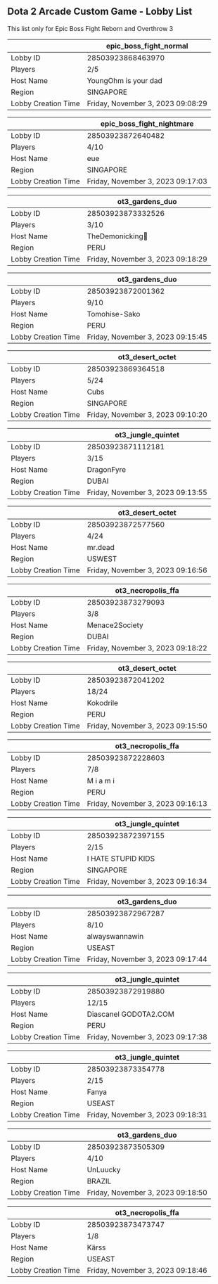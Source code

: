 ## Dota 2 Arcade Custom Game - Lobby List

This list only for Epic Boss Fight Reborn and Overthrow 3

|  | epic_boss_fight_normal |
| ------ | ------ |
| Lobby ID | 28503923868463970 |
| Players | 2/5 |
| Host Name | YoungOhm is your dad |
| Region | SINGAPORE |
| Lobby Creation Time | Friday, November 3, 2023 09:08:29 |


|  | epic_boss_fight_nightmare |
| ------ | ------ |
| Lobby ID | 28503923872640482 |
| Players | 4/10 |
| Host Name | eue |
| Region | SINGAPORE |
| Lobby Creation Time | Friday, November 3, 2023 09:17:03 |


|  | ot3_gardens_duo |
| ------ | ------ |
| Lobby ID | 28503923873332526 |
| Players | 3/10 |
| Host Name | TheDemonicking🤬 |
| Region | PERU |
| Lobby Creation Time | Friday, November 3, 2023 09:18:29 |


|  | ot3_gardens_duo |
| ------ | ------ |
| Lobby ID | 28503923872001362 |
| Players | 9/10 |
| Host Name | Tomohise-Sako |
| Region | PERU |
| Lobby Creation Time | Friday, November 3, 2023 09:15:45 |


|  | ot3_desert_octet |
| ------ | ------ |
| Lobby ID | 28503923869364518 |
| Players | 5/24 |
| Host Name | Cubs |
| Region | SINGAPORE |
| Lobby Creation Time | Friday, November 3, 2023 09:10:20 |


|  | ot3_jungle_quintet |
| ------ | ------ |
| Lobby ID | 28503923871112181 |
| Players | 3/15 |
| Host Name | DragonFyre |
| Region | DUBAI |
| Lobby Creation Time | Friday, November 3, 2023 09:13:55 |


|  | ot3_desert_octet |
| ------ | ------ |
| Lobby ID | 28503923872577560 |
| Players | 4/24 |
| Host Name | mr.dead |
| Region | USWEST |
| Lobby Creation Time | Friday, November 3, 2023 09:16:56 |


|  | ot3_necropolis_ffa |
| ------ | ------ |
| Lobby ID | 28503923873279093 |
| Players | 3/8 |
| Host Name | Menace2Society |
| Region | DUBAI |
| Lobby Creation Time | Friday, November 3, 2023 09:18:22 |


|  | ot3_desert_octet |
| ------ | ------ |
| Lobby ID | 28503923872041202 |
| Players | 18/24 |
| Host Name | Kokodrile |
| Region | PERU |
| Lobby Creation Time | Friday, November 3, 2023 09:15:50 |


|  | ot3_necropolis_ffa |
| ------ | ------ |
| Lobby ID | 28503923872228603 |
| Players | 7/8 |
| Host Name | M i a m i |
| Region | PERU |
| Lobby Creation Time | Friday, November 3, 2023 09:16:13 |


|  | ot3_jungle_quintet |
| ------ | ------ |
| Lobby ID | 28503923872397155 |
| Players | 2/15 |
| Host Name | I HATE STUPID KIDS |
| Region | SINGAPORE |
| Lobby Creation Time | Friday, November 3, 2023 09:16:34 |


|  | ot3_gardens_duo |
| ------ | ------ |
| Lobby ID | 28503923872967287 |
| Players | 8/10 |
| Host Name | alwayswannawin |
| Region | USEAST |
| Lobby Creation Time | Friday, November 3, 2023 09:17:44 |


|  | ot3_jungle_quintet |
| ------ | ------ |
| Lobby ID | 28503923872919880 |
| Players | 12/15 |
| Host Name | Diascanel GODOTA2.COM |
| Region | PERU |
| Lobby Creation Time | Friday, November 3, 2023 09:17:38 |


|  | ot3_jungle_quintet |
| ------ | ------ |
| Lobby ID | 28503923873354778 |
| Players | 2/15 |
| Host Name | Fanya |
| Region | USEAST |
| Lobby Creation Time | Friday, November 3, 2023 09:18:31 |


|  | ot3_gardens_duo |
| ------ | ------ |
| Lobby ID | 28503923873505309 |
| Players | 4/10 |
| Host Name | UnLuucky |
| Region | BRAZIL |
| Lobby Creation Time | Friday, November 3, 2023 09:18:50 |


|  | ot3_necropolis_ffa |
| ------ | ------ |
| Lobby ID | 28503923873473747 |
| Players | 1/8 |
| Host Name | Kärss |
| Region | USEAST |
| Lobby Creation Time | Friday, November 3, 2023 09:18:46 |


